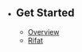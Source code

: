 - ## Get Started
    - [Overview](/docs/{{version}}/overview)
    - [Rifat](/docs/{{version}}/rifat)